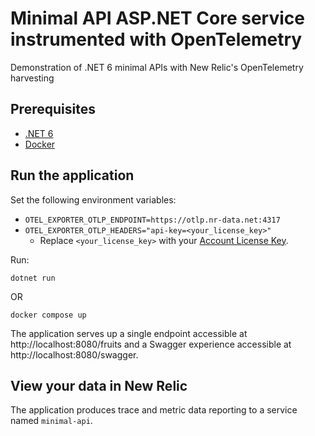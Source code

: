 # Minimal API ASP.NET Core service instrumented with OpenTelemetry

Demonstration of .NET 6 minimal APIs with New Relic's OpenTelemetry harvesting

## Prerequisites

- [.NET 6](https://dotnet.microsoft.com/en-us/download/dotnet/6.0)
- [Docker](https://docs.docker.com/get-docker/)

## Run the application

Set the following environment variables:
* `OTEL_EXPORTER_OTLP_ENDPOINT=https://otlp.nr-data.net:4317`
* `OTEL_EXPORTER_OTLP_HEADERS="api-key=<your_license_key>"`
  * Replace `<your_license_key>` with your [Account License Key](https://one.newrelic.com/launcher/api-keys-ui.launcher).

Run:
```shell
dotnet run
```

OR
```shell
docker compose up
```

The application serves up a single endpoint accessible at http://localhost:8080/fruits and a Swagger experience accessible at http://localhost:8080/swagger.

## View your data in New Relic

The application produces trace and metric data reporting to a service named `minimal-api`.

